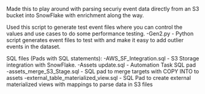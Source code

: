 Made this to play around with parsing securiy event data directly from an S3 bucket into SnowFlake with enrichment along the way. 

Used this script to generate test event files where you can control the values and use cases to do some performance testing.
-Gen2.py - Python script generates event files to test with and make it easy to add outlier events in the dataset. 

SQL files (Pads with SQL statements):
-AWS_SF_Integration.sql - S3 Storage integration with SnowFlake.
-Assets update.sql - Automation Task SQL pad
-assets_merge_S3_Stage.sql - SQL pad to merge targets with COPY INTO to assets
-external_table_materialized_view.sql - SQL Pad to create external materialized views with mappings to parse data in S3 files


